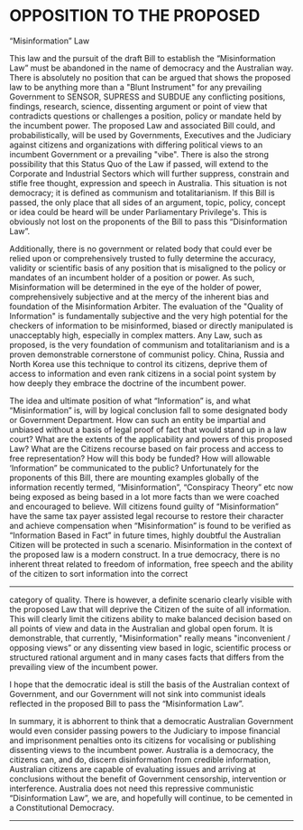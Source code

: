 # OPPOSITION TO THE PROPOSED 

 “Misinformation” Law

This law and the pursuit of the draft Bill to establish the “Misinformation Law” must be abandoned
in the name of democracy and the Australian way. There is absolutely no position that can be
argued that shows the proposed law to be anything more than a "Blunt Instrument" for any
prevailing Government to SENSOR, SUPRESS and SUBDUE any conflicting positions, findings,
research, science, dissenting argument or point of view that contradicts questions or challenges a
position, policy or mandate held by the incumbent power. The proposed Law and associated Bill
could, and probabilistically, will be used by Governments, Executives and the Judiciary against
citizens and organizations with differing political views to an incumbent Government or a prevailing
"vibe". There is also the strong possibility that this Status Quo of the Law if passed, will extend to
the Corporate and Industrial Sectors which will further suppress, constrain and stifle free thought,
expression and speech in Australia. This situation is not democracy; it is defined as communism and
totalitarianism. If this Bill is passed, the only place that all sides of an argument, topic, policy,
concept or idea could be heard will be under Parliamentary Privilege's. This is obviously not lost on
the proponents of the Bill to pass this “Disinformation Law”.

Additionally, there is no government or related body that could ever be relied upon or
comprehensively trusted to fully determine the accuracy, validity or scientific basis of any position
that is misaligned to the policy or mandates of an incumbent holder of a position or power. As such,
Misinformation will be determined in the eye of the holder of power, comprehensively subjective
and at the mercy of the inherent bias and foundation of the Misinformation Arbiter. The evaluation
of the "Quality of Information" is fundamentally subjective and the very high potential for the
checkers of information to be misinformed, biased or directly manipulated is unacceptably high,
especially in complex matters. Any Law, such as proposed, is the very foundation of communism
and totalitarianism and is a proven demonstrable cornerstone of communist policy. China, Russia
and North Korea use this technique to control its citizens, deprive them of access to information and
even rank citizens in a social point system by how deeply they embrace the doctrine of the
incumbent power.

The idea and ultimate position of what “Information” is, and what “Misinformation” is, will by logical
conclusion fall to some designated body or Government Department. How can such an entity be
impartial and unbiased without a basis of legal proof of fact that would stand up in a law court?
What are the extents of the applicability and powers of this proposed Law? What are the Citizens
recourse based on fair process and access to free representation? How will this body be funded?
How will allowable ‘Information” be communicated to the public? Unfortunately for the proponents
of this Bill, there are mounting examples globally of the information recently termed,
“Misinformation”, “Conspiracy Theory” etc now being exposed as being based in a lot more facts
than we were coached and encouraged to believe. Will citizens found guilty of “Misinformation”
have the same tax payer assisted legal recourse to restore their character and achieve compensation
when “Misinformation” is found to be verified as “Information Based in Fact” in future times, highly
doubtful the Australian Citizen will be protected in such a scenario. Misinformation in the context of
the proposed law is a modern construct. In a true democracy, there is no inherent threat related to
freedom of information, free speech and the ability of the citizen to sort information into the correct


-----

category of quality. There is however, a definite scenario clearly visible with the proposed Law that
will deprive the Citizen of the suite of all information. This will clearly limit the citizens ability to
make balanced decision based on all points of view and data in the Australian and global open
forum. It is demonstrable, that currently, "Misinformation" really means "inconvenient / opposing
views” or any dissenting view based in logic, scientific process or structured rational argument and in
many cases facts that differs from the prevailing view of the incumbent power.

I hope that the democratic ideal is still the basis of the Australian context of Government, and our
Government will not sink into communist ideals reflected in the proposed Bill to pass the
“Misinformation Law”.

In summary, it is abhorrent to think that a democratic Australian Government would even consider
passing powers to the Judiciary to impose financial and imprisonment penalties onto its citizens for
vocalising or publishing dissenting views to the incumbent power. Australia is a democracy, the
citizens can, and do, discern disinformation from credible information, Australian citizens are
capable of evaluating issues and arriving at conclusions without the benefit of Government
censorship, intervention or interference. Australia does not need this repressive communistic
“Disinformation Law”, we are, and hopefully will continue, to be cemented in a Constitutional
Democracy.


-----

